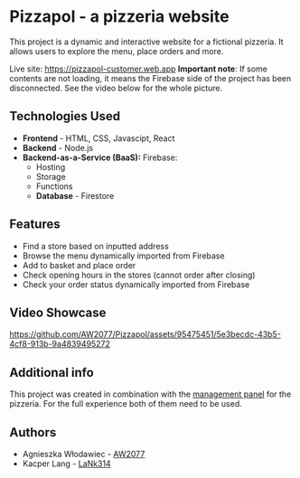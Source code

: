 # Pizzapol - a pizzeria website
This project is a dynamic and interactive website for a fictional pizzeria. It allows users to explore the menu, place orders and more.

Live site: https://pizzapol-customer.web.app **Important note**: If some contents are not loading, it means the Firebase side of the project has been disconnected. See the video below for the whole picture.

## Technologies Used
* **Frontend** - HTML, CSS, Javascipt, React
* **Backend** - Node.js
* **Backend-as-a-Service (BaaS):** Firebase:
    * Hosting
    * Storage
    * Functions
    * **Database** - Firestore
 
## Features
* Find a store based on inputted address
* Browse the menu dynamically imported from Firebase
* Add to basket and place order
* Check opening hours in the stores (cannot order after closing)
* Check your order status dynamically imported from Firebase
 
## Video Showcase

https://github.com/AW2077/Pizzapol/assets/95475451/5e3becdc-43b5-4cf8-913b-9a4839495272

## Additional info
This project was created in combination with the [management panel](https://github.com/AW2077/pizzapol-staff) for the pizzeria. For the full experience both of them need to be used.


## Authors

* Agnieszka Włodawiec - [AW2077](https://github.com/AW2077)
* Kacper Lang - [LaNk314](https://github.com/LaNk314)
